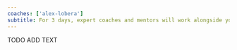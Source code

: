 ```yaml
---
coaches: ['alex-lobera']
subtitle: For 3 days, expert coaches and mentors will work alongside you in Berlin on real-world React problems so you return to work as a Senior React developer
---
```


TODO ADD TEXT
